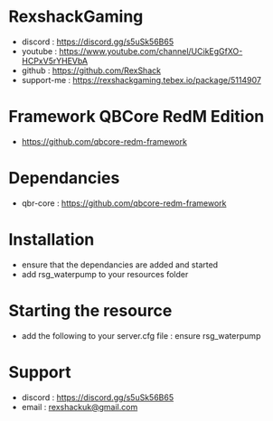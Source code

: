 # RexshackGaming
- discord : https://discord.gg/s5uSk56B65
- youtube : https://www.youtube.com/channel/UCikEgGfXO-HCPxV5rYHEVbA
- github : https://github.com/RexShack
- support-me : https://rexshackgaming.tebex.io/package/5114907

# Framework QBCore RedM Edition
- https://github.com/qbcore-redm-framework

# Dependancies
- qbr-core : https://github.com/qbcore-redm-framework

# Installation
- ensure that the dependancies are added and started
- add rsg_waterpump to your resources folder

# Starting the resource
- add the following to your server.cfg file : ensure rsg_waterpump

# Support
- discord : https://discord.gg/s5uSk56B65
- email : rexshackuk@gmail.com